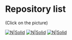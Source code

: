# Repository list

(Click on the picture)

[![N|Solid](https://image.flaticon.com/icons/png/128/25/25231.png)](https://github.com/pawelk82/itac-htask03) [![N|Solid](https://assets.gitlab-static.net/assets/gitlab_logo-7ae504fe4f68fdebb3c2034e36621930cd36ea87924c11ff65dbcb8ed50dca58.png)](https://gitlab.com/pawelk82/itac-htask03) [![N|Solid](https://cdn3.iconfinder.com/data/icons/popular-services-brands/512/bitbucket-128.png)](https://bitbucket.org/pawelk82/itac-htask03/src/master/)
